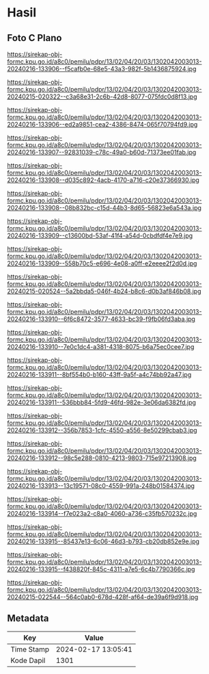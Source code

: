 # Hasil

## Foto C Plano

https://sirekap-obj-formc.kpu.go.id/a8c0/pemilu/pdpr/13/02/04/20/03/1302042003013-20240216-133906--f5cafb0e-68e5-43a3-982f-5b1436875924.jpg

https://sirekap-obj-formc.kpu.go.id/a8c0/pemilu/pdpr/13/02/04/20/03/1302042003013-20240215-020322--c3a68e31-2c6b-42d8-8077-075fdc0d8f13.jpg

https://sirekap-obj-formc.kpu.go.id/a8c0/pemilu/pdpr/13/02/04/20/03/1302042003013-20240216-133906--ed2a9851-cea2-4386-8474-065f70794fd9.jpg

https://sirekap-obj-formc.kpu.go.id/a8c0/pemilu/pdpr/13/02/04/20/03/1302042003013-20240216-133907--92831039-c78c-49a0-b60d-71373ee01fab.jpg

https://sirekap-obj-formc.kpu.go.id/a8c0/pemilu/pdpr/13/02/04/20/03/1302042003013-20240216-133908--d035c892-4acb-4170-a716-c20e37366930.jpg

https://sirekap-obj-formc.kpu.go.id/a8c0/pemilu/pdpr/13/02/04/20/03/1302042003013-20240216-133908--08b832bc-c15d-44b3-8d65-56823e6a543a.jpg

https://sirekap-obj-formc.kpu.go.id/a8c0/pemilu/pdpr/13/02/04/20/03/1302042003013-20240216-133909--c13600bd-53af-41f4-a54d-0cbdfdf4e7e9.jpg

https://sirekap-obj-formc.kpu.go.id/a8c0/pemilu/pdpr/13/02/04/20/03/1302042003013-20240216-133909--558b70c5-e696-4e08-a0ff-e2eeee2f2d0d.jpg

https://sirekap-obj-formc.kpu.go.id/a8c0/pemilu/pdpr/13/02/04/20/03/1302042003013-20240215-020524--5a2bbda5-046f-4b24-b8c6-d0b3af846b08.jpg

https://sirekap-obj-formc.kpu.go.id/a8c0/pemilu/pdpr/13/02/04/20/03/1302042003013-20240216-133910--6f6c8472-3577-4633-bc39-f9fb06fd3aba.jpg

https://sirekap-obj-formc.kpu.go.id/a8c0/pemilu/pdpr/13/02/04/20/03/1302042003013-20240216-133910--7e0c1dc4-a381-4318-8075-b6a75ec0cee7.jpg

https://sirekap-obj-formc.kpu.go.id/a8c0/pemilu/pdpr/13/02/04/20/03/1302042003013-20240216-133911--8bf554b0-b160-43ff-9a5f-a4c74bb92a47.jpg

https://sirekap-obj-formc.kpu.go.id/a8c0/pemilu/pdpr/13/02/04/20/03/1302042003013-20240216-133911--536bbb84-5fd9-46fd-982e-3e06da6382fd.jpg

https://sirekap-obj-formc.kpu.go.id/a8c0/pemilu/pdpr/13/02/04/20/03/1302042003013-20240216-133912--356b7853-1cfc-4550-a556-8e50299cbab3.jpg

https://sirekap-obj-formc.kpu.go.id/a8c0/pemilu/pdpr/13/02/04/20/03/1302042003013-20240216-133912--98c5e288-0810-4213-9803-715e97213908.jpg

https://sirekap-obj-formc.kpu.go.id/a8c0/pemilu/pdpr/13/02/04/20/03/1302042003013-20240216-133913--13c19571-08c0-4559-991a-248b01584374.jpg

https://sirekap-obj-formc.kpu.go.id/a8c0/pemilu/pdpr/13/02/04/20/03/1302042003013-20240216-133914--f7e023a2-c8a0-4060-a736-c35fb570232c.jpg

https://sirekap-obj-formc.kpu.go.id/a8c0/pemilu/pdpr/13/02/04/20/03/1302042003013-20240216-133915--85437e13-6c06-46d3-b793-cb20db852e9e.jpg

https://sirekap-obj-formc.kpu.go.id/a8c0/pemilu/pdpr/13/02/04/20/03/1302042003013-20240216-133915--f438820f-845c-4311-a7e5-6c4b7790366c.jpg

https://sirekap-obj-formc.kpu.go.id/a8c0/pemilu/pdpr/13/02/04/20/03/1302042003013-20240215-022544--564c0ab0-678d-428f-af64-de39a6f9d918.jpg


## Metadata

| Key        | Value               |
| ---------- | ------------------- |
| Time Stamp | 2024-02-17 13:05:41 |
| Kode Dapil | 1301                |



